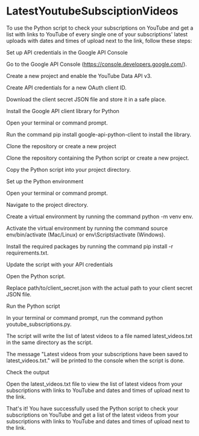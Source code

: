 # LatestYoutubeSubsciptionVideos

To use the Python script to check your subscriptions on YouTube and get a list with links to YouTube of every single one of your subscriptions' latest uploads with dates and times of upload next to the link, follow these steps:

Set up API credentials in the Google API Console

Go to the Google API Console (https://console.developers.google.com/).

Create a new project and enable the YouTube Data API v3.

Create API credentials for a new OAuth client ID.

Download the client secret JSON file and store it in a safe place.

Install the Google API client library for Python

Open your terminal or command prompt.

Run the command pip install google-api-python-client to install the library.

Clone the repository or create a new project

Clone the repository containing the Python script or create a new project.

Copy the Python script into your project directory.

Set up the Python environment

Open your terminal or command prompt.

Navigate to the project directory.

Create a virtual environment by running the command python -m venv env.

Activate the virtual environment by running the command source env/bin/activate (Mac/Linux) or env\Scripts\activate (Windows).

Install the required packages by running the command pip install -r requirements.txt.

Update the script with your API credentials

Open the Python script.

Replace path/to/client_secret.json with the actual path to your client secret JSON file.

Run the Python script

In your terminal or command prompt, run the command python youtube_subscriptions.py.

The script will write the list of latest videos to a file named latest_videos.txt in the same directory as the script.

The message "Latest videos from your subscriptions have been saved to latest_videos.txt." will be printed to the console when the script is done.

Check the output

Open the latest_videos.txt file to view the list of latest videos from your subscriptions with links to YouTube and dates and times of upload next to the link.

That's it! You have successfully used the Python script to check your subscriptions on YouTube and get a list of the latest videos from your subscriptions with links to YouTube and dates and times of upload next to the link.
